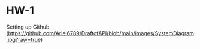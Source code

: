 # HW-1
Setting up Github 
(https://github.com/Ariel6789/DraftofAPI/blob/main/images/SystemDiagram.jpg?raw=true) 
